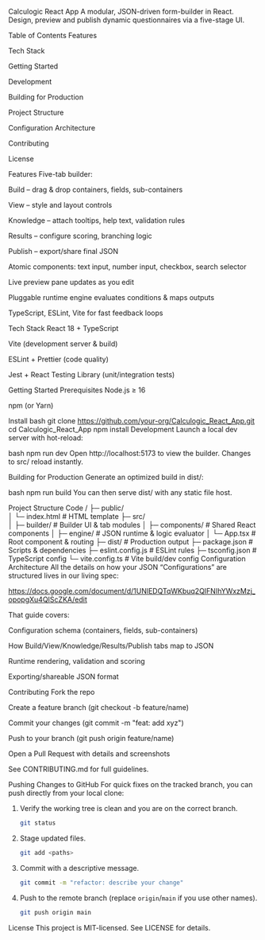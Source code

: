 Calculogic React App
A modular, JSON-driven form-builder in React. Design, preview and publish dynamic questionnaires via a five-stage UI.

Table of Contents
Features

Tech Stack

Getting Started

Development

Building for Production

Project Structure

Configuration Architecture

Contributing

License

Features
Five-tab builder:

Build – drag & drop containers, fields, sub-containers

View – style and layout controls

Knowledge – attach tooltips, help text, validation rules

Results – configure scoring, branching logic

Publish – export/share final JSON

Atomic components: text input, number input, checkbox, search selector

Live preview pane updates as you edit

Pluggable runtime engine evaluates conditions & maps outputs

TypeScript, ESLint, Vite for fast feedback loops

Tech Stack
React 18 + TypeScript

Vite (development server & build)

ESLint + Prettier (code quality)

Jest + React Testing Library (unit/integration tests)

Getting Started
Prerequisites
Node.js ≥ 16

npm (or Yarn)

Install
bash
git clone https://github.com/your-org/Calculogic_React_App.git
cd Calculogic_React_App
npm install
Development
Launch a local dev server with hot-reload:

bash
npm run dev
Open http://localhost:5173 to view the builder. Changes to src/ reload instantly.

Building for Production
Generate an optimized build in dist/:

bash
npm run build
You can then serve dist/ with any static file host.

Project Structure
Code
/
├─ public/            
│   └─ index.html     # HTML template
├─ src/               
│   ├─ builder/       # Builder UI & tab modules
│   ├─ components/    # Shared React components
│   ├─ engine/        # JSON runtime & logic evaluator
│   └─ App.tsx        # Root component & routing
├─ dist/              # Production output
├─ package.json       # Scripts & dependencies
├─ eslint.config.js   # ESLint rules
├─ tsconfig.json      # TypeScript config
└─ vite.config.ts     # Vite build/dev config
Configuration Architecture
All the details on how your JSON “Configurations” are structured lives in our living spec:

https://docs.google.com/document/d/1UNlEDQTqWKbuq2QIFNIhYWxzMzj_opopgXu4QIScZKA/edit

That guide covers:

Configuration schema (containers, fields, sub-containers)

How Build/View/Knowledge/Results/Publish tabs map to JSON

Runtime rendering, validation and scoring

Exporting/shareable JSON format

Contributing
Fork the repo

Create a feature branch (git checkout -b feature/name)

Commit your changes (git commit -m "feat: add xyz")

Push to your branch (git push origin feature/name)

Open a Pull Request with details and screenshots

See CONTRIBUTING.md for full guidelines.

Pushing Changes to GitHub
For quick fixes on the tracked branch, you can push directly from your local clone:

1. Verify the working tree is clean and you are on the correct branch.
   ```bash
   git status
   ```
2. Stage updated files.
   ```bash
   git add <paths>
   ```
3. Commit with a descriptive message.
   ```bash
   git commit -m "refactor: describe your change"
   ```
4. Push to the remote branch (replace `origin`/`main` if you use other names).
   ```bash
   git push origin main
   ```

License
This project is MIT-licensed. See LICENSE for details.